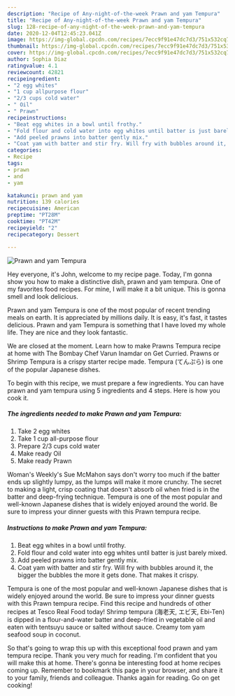 ```yaml
---
description: "Recipe of Any-night-of-the-week Prawn and yam Tempura"
title: "Recipe of Any-night-of-the-week Prawn and yam Tempura"
slug: 128-recipe-of-any-night-of-the-week-prawn-and-yam-tempura
date: 2020-12-04T12:45:23.041Z
image: https://img-global.cpcdn.com/recipes/7ecc9f91e47dc7d3/751x532cq70/prawn-and-yam-tempura-recipe-main-photo.jpg
thumbnail: https://img-global.cpcdn.com/recipes/7ecc9f91e47dc7d3/751x532cq70/prawn-and-yam-tempura-recipe-main-photo.jpg
cover: https://img-global.cpcdn.com/recipes/7ecc9f91e47dc7d3/751x532cq70/prawn-and-yam-tempura-recipe-main-photo.jpg
author: Sophia Diaz
ratingvalue: 4.1
reviewcount: 42821
recipeingredient:
- "2 egg whites"
- "1 cup allpurpose flour"
- "2/3 cups cold water"
- " Oil"
- " Prawn"
recipeinstructions:
- "Beat egg whites in a bowl until frothy."
- "Fold flour and cold water into egg whites until batter is just barely mixed."
- "Add peeled prawns into batter gently mix."
- "Coat yam with batter and stir fry. Will fry with bubbles around it, the bigger the bubbles the more it gets done. That makes it crispy."
categories:
- Recipe
tags:
- prawn
- and
- yam

katakunci: prawn and yam 
nutrition: 139 calories
recipecuisine: American
preptime: "PT28M"
cooktime: "PT42M"
recipeyield: "2"
recipecategory: Dessert

---
```



![Prawn and yam Tempura](https://img-global.cpcdn.com/recipes/7ecc9f91e47dc7d3/751x532cq70/prawn-and-yam-tempura-recipe-main-photo.jpg)

Hey everyone, it's John, welcome to my recipe page. Today, I'm gonna show you how to make a distinctive dish, prawn and yam tempura. One of my favorites food recipes. For mine, I will make it a bit unique. This is gonna smell and look delicious.

Prawn and yam Tempura is one of the most popular of recent trending meals on earth. It is appreciated by millions daily. It is easy, it's fast, it tastes delicious. Prawn and yam Tempura is something that I have loved my whole life. They are nice and they look fantastic.

We are closed at the moment. Learn how to make Prawns Tempura recipe at home with The Bombay Chef Varun Inamdar on Get Curried. Prawns or Shrimp Tempura is a crispy starter recipe made. Tempura (てんぷら) is one of the popular Japanese dishes.


To begin with this recipe, we must prepare a few ingredients. You can have prawn and yam tempura using 5 ingredients and 4 steps. Here is how you cook it.

<!--inarticleads1-->

##### The ingredients needed to make Prawn and yam Tempura:

1. Take 2 egg whites
1. Take 1 cup all-purpose flour
1. Prepare 2/3 cups cold water
1. Make ready  Oil
1. Make ready  Prawn


Woman&#39;s Weekly&#39;s Sue McMahon says don&#39;t worry too much if the batter ends up slightly lumpy, as the lumps will make it more crunchy. The secret to making a light, crisp coating that doesn&#39;t absorb oil when fried is in the batter and deep-frying technique. Tempura is one of the most popular and well-known Japanese dishes that is widely enjoyed around the world. Be sure to impress your dinner guests with this Prawn tempura recipe. 

<!--inarticleads2-->

##### Instructions to make Prawn and yam Tempura:

1. Beat egg whites in a bowl until frothy.
1. Fold flour and cold water into egg whites until batter is just barely mixed.
1. Add peeled prawns into batter gently mix.
1. Coat yam with batter and stir fry. Will fry with bubbles around it, the bigger the bubbles the more it gets done. That makes it crispy.


Tempura is one of the most popular and well-known Japanese dishes that is widely enjoyed around the world. Be sure to impress your dinner guests with this Prawn tempura recipe. Find this recipe and hundreds of other recipes at Tesco Real Food today! Shrimp tempura (海老天, エビ天, Ebi-Ten) is dipped in a flour-and-water batter and deep-fried in vegetable oil and eaten with tentsuyu sauce or salted without sauce. Creamy tom yam seafood soup in coconut. 

So that's going to wrap this up with this exceptional food prawn and yam tempura recipe. Thank you very much for reading. I'm confident that you will make this at home. There's gonna be interesting food at home recipes coming up. Remember to bookmark this page in your browser, and share it to your family, friends and colleague. Thanks again for reading. Go on get cooking!
